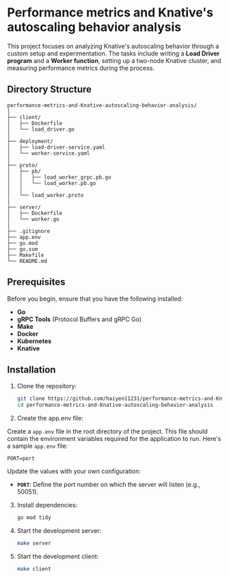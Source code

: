 # Performance metrics and Knative's autoscaling behavior analysis

This project focuses on analyzing Knative's autoscaling behavior through a custom setup and experimentation. The tasks include writing a **Load Driver program** and a **Worker function**, setting up a two-node Knative cluster, and measuring performance metrics during the process.

## Directory Structure

```plaintext
performance-metrics-and-Knative-autoscaling-behavior-analysis/
│
├── client/
│   ├── Dockerfile
│   └── load_driver.go
│
├── deployment/
│   ├── load-driver-service.yaml
│   └── worker-service.yaml
│
├── proto/
│   ├── pb/
│   │   ├── load_worker_grpc.pb.go
│   │   └── load_worker.pb.go
│   │
│   └── load_worker.proto
|
├── server/
│   ├── Dockerfile
│   └── worker.go
|
├── .gitignore
├── app.env
├── go.mod
├── go.sum
├── Makefile
└── README.md
```

## Prerequisites

Before you begin, ensure that you have the following installed:

- **Go**
- **gRPC Tools** (Protocol Buffers and gRPC Go)
- **Make**
- **Docker**
- **Kubernetes**
- **Knative**

## Installation

1. Clone the repository:

   ```bash
   git clone https://github.com/haiyen11231/performance-metrics-and-Knative-autoscaling-behavior-analysis.git
   cd performance-metrics-and-Knative-autoscaling-behavior-analysis
   ```

2. Create the app.env file:

Create a `app.env` file in the root directory of the project. This file should contain the environment variables required for the application to run. Here's a sample `app.env` file:

```env
PORT=port
```

Update the values with your own configuration:

- **`PORT`**: Define the port number on which the server will listen (e.g., 50051).

3. Install dependencies:

   ```bash
   go mod tidy
   ```

4. Start the development server:

   ```bash
   make server
   ```

5. Start the development client:

   ```bash
   make client
   ```
